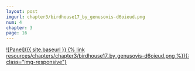 ```yaml
---
layout: post
imgurl: chapter3/birdhouse17_by_genusovis-d6oieud.png
num: 4
chapter: 3
page: 16
---
```


[![Panel]({{ site.baseurl }} {% link resources/chapters/chapter3/birdhouse17_by_genusovis-d6oieud.png %}){: class="img-responsive"}]({{page.previous.url}}#panel)